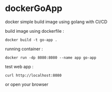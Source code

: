 # dockerGoApp
docker simple build image using golang with CI/CD

build image using dockerfile :
```
docker build -t go-app .
```

running container :
```
docker run -dp 8080:8080 --name app go-app
```

test web app :
```
curl http://localhost:8080 
```
or open your browser
